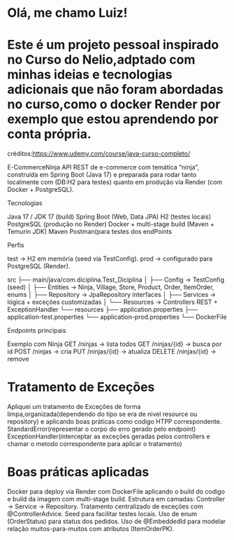 # Olá, me chamo Luiz! 
# Este é um projeto pessoal inspirado no Curso do Nelio,adptado com minhas ideias e tecnologias adicionais que não foram abordadas no curso,como o docker Render por exemplo que estou aprendendo por conta própria.
créditos:https://www.udemy.com/course/java-curso-completo/

E-CommerceNinja
API REST de e-commerce com temática “ninja”, construída em Spring Boot (Java 17) e preparada para rodar tanto localmente com (DB:H2 para testes) quanto em produção via Render (com Docker + PostgreSQL).


Tecnologias

Java 17 / JDK 17 (build)
Spring Boot (Web, Data JPA)
H2 (testes locais)
PostgreSQL (produção no Render)
Docker + multi-stage build (Maven + Temurin JDK)
Maven
Postman(para testes dos endPoints

Perfis

test → H2 em memória (seed via TestConfig).
prod → configurado para PostgreSQL (Render).

src
 ├── main/java/com.diciplina.Test_Diciplina
 │     ├── Config        → TestConfig (seed)
 │     ├── Entities      → Ninja, Village, Store, Product, Order, ItemOrder, enums
 │     ├── Repository    → JpaRepository interfaces
 │     ├── Services      → lógica + exceções customizadas
 │     └── Resources     → Controllers REST + ExceptionHandler
 └── resources
       ├── application.properties
       ├── application-test.properties
       └── application-prod.properties
 └── DockerFile

 
Endpoints principais

Exemplo com Ninja
GET /ninjas → lista todos
GET /ninjas/{id} → busca por id
POST /ninjas → cria
PUT /ninjas/{id} → atualiza
DELETE /ninjas/{id} → remove

# Tratamento de Exceções
Apliquei um tratamento de Exceções de forma limpa,organizada(dependendo do tipo se era de nivel resource ou repository) e aplicando boas práticas como codigo HTPP correspondente.
StandardError(representar o corpo do erro gerado pelo endpoint)
ExceptionHandler(interceptar as exceções geradas pelos controllers e chamar o metodo correspondente para aplicar o tratamento)

# Boas práticas aplicadas
Docker para deploy via Render com DockerFile aplicando o build do codigo e build da imagem com multi-stage build.
Estrutura em camadas: Controller → Service → Repository.
Tratamento centralizado de exceções com @ControllerAdvice.
Seed para facilitar testes locais.
Uso de enum (OrderStatus) para status dos pedidos.
Uso de @EmbeddedId para modelar relação muitos-para-muitos com atributos (ItemOrderPK).
